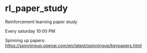 # rl_paper_study
Reinforcement learning paper study

Every saturday 10:00 PM

Spinning up papers:
https://spinningup.openai.com/en/latest/spinningup/keypapers.html

